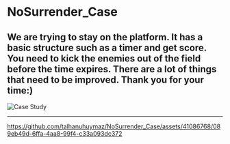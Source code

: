 # NoSurrender_Case

We are trying to stay on the platform. It has a basic structure such as a timer and get score. 
You need to kick the enemies out of the field before the time expires.
There are a lot of things that need to be improved.
Thank you for your time:)
--------------------------------------------------------------------------------------------------------------
![Case Study](https://github.com/talhanuhuymaz/NoSurrender_Case/assets/41086768/fdb13abc-5ecc-46ec-88fa-72e9a717d995)

--------------------------------------------------------------------------------------------------------------
https://github.com/talhanuhuymaz/NoSurrender_Case/assets/41086768/089eb49d-6ffa-4aa8-99f4-c33a093dc372
